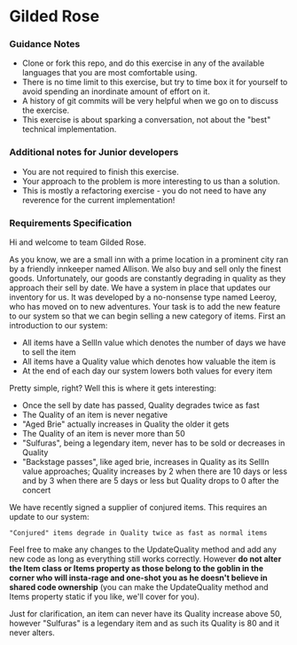 # Gilded Rose

### Guidance Notes

- Clone or fork this repo, and do this exercise in any of the available languages that you are most comfortable using.
- There is no time limit to this exercise, but try to time box it for yourself to avoid spending an inordinate amount of effort on it.
- A history of git commits will be very helpful when we go on to discuss the exercise.
- This exercise is about sparking a conversation, not about the "best" technical implementation.

### Additional notes for Junior developers

- You are not required to finish this exercise.
- Your approach to the problem is more interesting to us than a solution.
- This is mostly a refactoring exercise - you do not need to have any reverence for the current implementation!

### Requirements Specification

Hi and welcome to team Gilded Rose.

As you know, we are a small inn with a prime location in a prominent city ran by a friendly innkeeper named Allison. We also buy and sell only the finest goods. Unfortunately, our goods are constantly degrading in quality as they approach their sell by date. We have a system in place that updates our inventory for us. It was developed by a no-nonsense type named Leeroy, who has moved on to new adventures. Your task is to add the new feature to our system so that we can begin selling a new category of items. First an introduction to our system:

- All items have a SellIn value which denotes the number of days we have to sell the item
- All items have a Quality value which denotes how valuable the item is
- At the end of each day our system lowers both values for every item

Pretty simple, right? Well this is where it gets interesting:

- Once the sell by date has passed, Quality degrades twice as fast
- The Quality of an item is never negative
- "Aged Brie" actually increases in Quality the older it gets
- The Quality of an item is never more than 50
- "Sulfuras", being a legendary item, never has to be sold or decreases in Quality
- "Backstage passes", like aged brie, increases in Quality as its SellIn value approaches; Quality increases by 2 when there are 10 days or less and by 3 when there are 5 days or less but Quality drops to 0 after the concert

We have recently signed a supplier of conjured items. This requires an update to our system:

```
"Conjured" items degrade in Quality twice as fast as normal items
```

Feel free to make any changes to the UpdateQuality method and add any new code as long as everything still works correctly. However __do not alter the Item class or Items property as those belong to the goblin in the corner who will insta-rage and one-shot you as he doesn't believe in shared code ownership__ (you can make the UpdateQuality method and Items property static if you like, we'll cover for you).

Just for clarification, an item can never have its Quality increase above 50, however "Sulfuras" is a legendary item and as such its Quality is 80 and it never alters.

